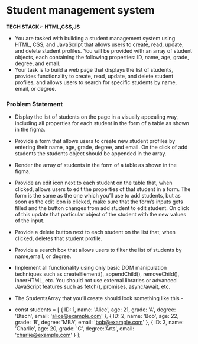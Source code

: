 # Student management system
**TECH STACK:- HTML,CSS,JS**
* You are tasked with building a student management system using HTML, CSS, and JavaScript that allows users to create, read, update, and delete student profiles. You will be provided with an array of student objects, each containing the following properties: ID, name, age, grade, degree, and email.
* Your task is to build a web page that displays the list of students, provides functionality to create, read, update, and delete student profiles, and allows users to search for specific students by name, email, or degree.

### Problem Statement
* Display the list of students on the page in a visually appealing way, including all properties for each student in the form of a table as shown in the figma.


* Provide a form that allows users to create new student profiles by entering their name, age, grade, degree, and email. On the click of add students the students object should be appended in the array.


* Render the array of students in the form of a table as shown in the figma.


* Provide an edit icon next to each student on the table that, when clicked, allows users to edit the properties of that student in a form. The form is the same as the one which you’ll use to add students, but as soon as the edit icon is clicked, make sure that the form’s inputs gets filled and the button changes from add student to edit student. On click of this update that particular object of the student with the new values of the input.


* Provide a delete button next to each student on the list that, when clicked, deletes that student profile.


* Provide a search box that allows users to filter the list of students by name,email, or degree.


* Implement all functionality using only basic DOM manipulation techniques such as createElement(), appendChild(), removeChild(), innerHTML, etc. You should not use external libraries or advanced JavaScript features such as fetch(), promises, async/await, etc.


* The StudentsArray that you’ll create should look something like this -


* const students = [ { ID: 1, name: 'Alice', age: 21, grade: 'A', degree: 'Btech', email: 'alice@example.com' }, { ID: 2, name: 'Bob', age: 22, grade: 'B', degree: 'MBA', email: 'bob@example.com' }, { ID: 3, name: 'Charlie', age: 20, grade: 'C', degree:'Arts', email: 'charlie@example.com' } ];


